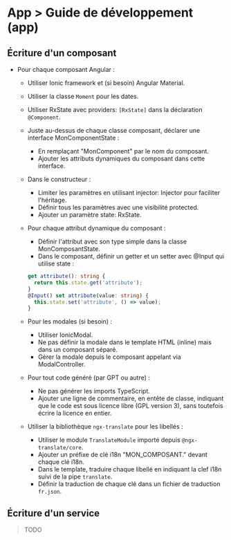 # App > Guide de développement (app)

## Écriture d'un composant

- Pour chaque composant Angular :
    - Utiliser Ionic framework et (si besoin) Angular Material.
    - Utiliser la classe `Moment` pour les dates.
    - Utiliser RxState avec providers: `[RxState]` dans la déclaration `@Component`.
    - Juste au-dessus de chaque classe composant, déclarer une interface MonComponentState :
        * En remplaçant "MonComponent" par le nom du composant.
        * Ajouter les attributs dynamiques du composant dans cette interface.
    - Dans le constructeur :
        * Limiter les paramètres en utilisant injector: Injector pour faciliter l'héritage.
        * Définir tous les paramètres avec une visibilité protected.
        * Ajouter un paramètre state: RxState<MonComposantState>.
    - Pour chaque attribut dynamique du composant :
        * Définir l'attribut avec son type simple dans la classe MonComposantState.
        * Dans le composant, définir un getter et un setter avec @Input qui utilise state :
      ```ts
      get attribute(): string {
        return this.state.get('attribute');
      }
      @Input() set attribute(value: string) {
        this.state.set('attribute', () => value);
      }
      ```    
    - Pour les modales (si besoin) :
        *  Utiliser IonicModal.
        *  Ne pas définir la modale dans le template HTML (inline) mais dans un composant séparé.
        *  Gérer la modale depuis le composant appelant via ModalController.
    - Pour tout code généré (par GPT ou autre) :
        - Ne pas générer les imports TypeScript.
        - Ajouter une ligne de commentaire, en entête de classe, indiquant que le code est sous licence libre (GPL version 3), sans toutefois écrire la licence en entier.

    - Utiliser la bibliothèque `ngx-translate` pour les libellés :
        - Utiliser le module `TranslateModule` importé depuis `@ngx-translate/core`.
        - Ajouter un préfixe de clé i18n "MON_COMPOSANT." devant chaque clé i18n.
        - Dans le template, traduire chaque libellé en indiquant la clef i18n suivi de la pipe `translate`.
        - Définir la traduction de chaque clé dans un fichier de traduction `fr.json`.

## Écriture d'un service

> TODO
